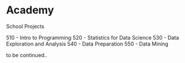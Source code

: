 # Academy
School Projects

510 - Intro to Programming
520 - Statistics for Data Science
530 - Data Exploration and Analysis
540 - Data Preparation
550 - Data Mining

to be continued..
